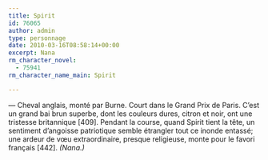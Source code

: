```yaml
---
title: Spirit
id: 76065
author: admin
type: personnage
date: 2010-03-16T08:58:14+00:00
excerpt: Nana
rm_character_novel:
  - 75941
rm_character_name_main: Spirit

---
```

— Cheval anglais, monté par Burne. Court dans le Grand Prix de Paris. C&rsquo;est un grand bai brun superbe, dont les couleurs dures, citron et noir, ont une tristesse britannique [409]. Pendant la course, quand Spirit tient la tête, un sentiment d&rsquo;angoisse patriotique semble étrangler tout ce inonde entassé; une ardeur de vœu extraordinaire, presque religieuse, monte pour le favori français [442]. _(Nana.)_